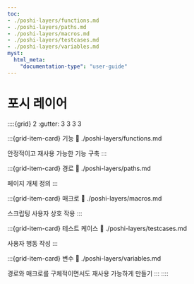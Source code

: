 ```yaml
---
toc:
- ./poshi-layers/functions.md
- ./poshi-layers/paths.md
- ./poshi-layers/macros.md
- ./poshi-layers/testcases.md
- ./poshi-layers/variables.md
myst:
  html_meta:
    "documentation-type": "user-guide"
---
```

# 포시 레이어

::::{grid} 2
:gutter: 3 3 3 3

:::{grid-item-card} 기능
:link: ./poshi-layers/functions.md

안정적이고 재사용 가능한 기능 구축
:::

:::{grid-item-card} 경로
:link: ./poshi-layers/paths.md

페이지 개체 정의
:::

:::{grid-item-card} 매크로
:link: ./poshi-layers/macros.md

스크립팅 사용자 상호 작용
:::

:::{grid-item-card} 테스트 케이스
:link: ./poshi-layers/testcases.md

사용자 행동 작성
:::

:::{grid-item-card} 변수
:link: ./poshi-layers/variables.md

경로와 매크로를 구체적이면서도 재사용 가능하게 만들기
:::
::::
